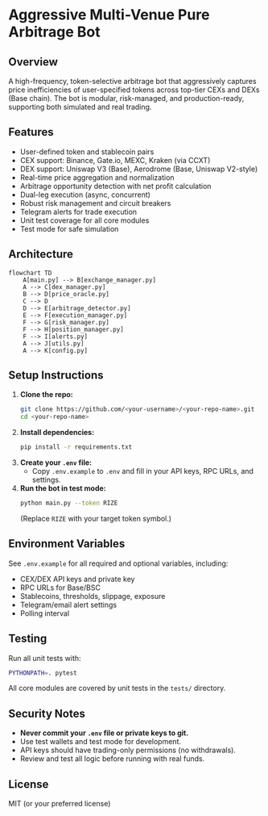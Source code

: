 # Aggressive Multi-Venue Pure Arbitrage Bot

## Overview
A high-frequency, token-selective arbitrage bot that aggressively captures price inefficiencies of user-specified tokens across top-tier CEXs and DEXs (Base chain). The bot is modular, risk-managed, and production-ready, supporting both simulated and real trading.

## Features
- User-defined token and stablecoin pairs
- CEX support: Binance, Gate.io, MEXC, Kraken (via CCXT)
- DEX support: Uniswap V3 (Base), Aerodrome (Base, Uniswap V2-style)
- Real-time price aggregation and normalization
- Arbitrage opportunity detection with net profit calculation
- Dual-leg execution (async, concurrent)
- Robust risk management and circuit breakers
- Telegram alerts for trade execution
- Unit test coverage for all core modules
- Test mode for safe simulation

## Architecture
```mermaid
flowchart TD
    A[main.py] --> B[exchange_manager.py]
    A --> C[dex_manager.py]
    B --> D[price_oracle.py]
    C --> D
    D --> E[arbitrage_detector.py]
    E --> F[execution_manager.py]
    F --> G[risk_manager.py]
    F --> H[position_manager.py]
    F --> I[alerts.py]
    A --> J[utils.py]
    A --> K[config.py]
```

## Setup Instructions
1. **Clone the repo:**
   ```bash
   git clone https://github.com/<your-username>/<your-repo-name>.git
   cd <your-repo-name>
   ```
2. **Install dependencies:**
   ```bash
   pip install -r requirements.txt
   ```
3. **Create your `.env` file:**
   - Copy `.env.example` to `.env` and fill in your API keys, RPC URLs, and settings.
4. **Run the bot in test mode:**
   ```bash
   python main.py --token RIZE
   ```
   (Replace `RIZE` with your target token symbol.)

## Environment Variables
See `.env.example` for all required and optional variables, including:
- CEX/DEX API keys and private key
- RPC URLs for Base/BSC
- Stablecoins, thresholds, slippage, exposure
- Telegram/email alert settings
- Polling interval

## Testing
Run all unit tests with:
```bash
PYTHONPATH=. pytest
```
All core modules are covered by unit tests in the `tests/` directory.

## Security Notes
- **Never commit your `.env` file or private keys to git.**
- Use test wallets and test mode for development.
- API keys should have trading-only permissions (no withdrawals).
- Review and test all logic before running with real funds.

## License
MIT (or your preferred license)
